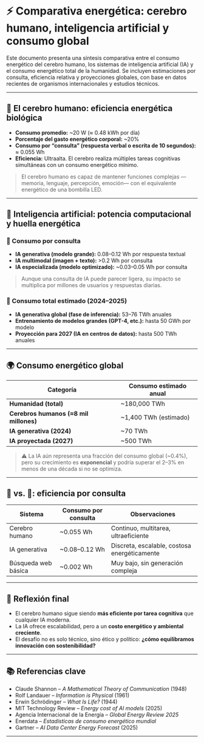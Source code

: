 # ⚡ Comparativa energética: cerebro humano, inteligencia artificial y consumo global

Este documento presenta una síntesis comparativa entre el consumo energético del cerebro humano, los sistemas de inteligencia artificial (IA) y el consumo energético total de la humanidad. Se incluyen estimaciones por consulta, eficiencia relativa y proyecciones globales, con base en datos recientes de organismos internacionales y estudios técnicos.

---

## 🧠 El cerebro humano: eficiencia energética biológica

- **Consumo promedio:** ~20 W (≈ 0.48 kWh por día)
- **Porcentaje del gasto energético corporal:** ~20%
- **Consumo por “consulta” (respuesta verbal o escrita de 10 segundos):** ≈ 0.055 Wh
- **Eficiencia:** Ultraalta. El cerebro realiza múltiples tareas cognitivas simultáneas con un consumo energético mínimo.

> El cerebro humano es capaz de mantener funciones complejas —memoria, lenguaje, percepción, emoción— con el equivalente energético de una bombilla LED.

---

## 🤖 Inteligencia artificial: potencia computacional y huella energética

### 🔹 Consumo por consulta

- **IA generativa (modelo grande):** 0.08–0.12 Wh por respuesta textual
- **IA multimodal (imagen + texto):** >0.2 Wh por consulta
- **IA especializada (modelo optimizado):** ~0.03–0.05 Wh por consulta

> Aunque una consulta de IA puede parecer ligera, su impacto se multiplica por millones de usuarios y respuestas diarias.

### 🔹 Consumo total estimado (2024–2025)

- **IA generativa global (fase de inferencia):** 53–76 TWh anuales
- **Entrenamiento de modelos grandes (GPT-4, etc.):** hasta 50 GWh por modelo
- **Proyección para 2027 (IA en centros de datos):** hasta 500 TWh anuales

---

## 🌍 Consumo energético global

| Categoría                         | Consumo estimado anual |
|----------------------------------|-------------------------|
| **Humanidad (total)**            | ~180,000 TWh       |
| **Cerebros humanos (≈8 mil millones)** | ~1,400 TWh (estimado)   |
| **IA generativa (2024)**         | ~70 TWh             |
| **IA proyectada (2027)**         | ~500 TWh            |

> ⚠️ La IA aún representa una fracción del consumo global (~0.4%), pero su crecimiento es **exponencial** y podría superar el 2–3% en menos de una década si no se optimiza.

---

## 🧠 vs. 🤖: eficiencia por consulta

| Sistema             | Consumo por consulta | Observaciones                          |
|---------------------|----------------------|----------------------------------------|
| Cerebro humano      | ~0.055 Wh            | Continuo, multitarea, ultraeficiente   |
| IA generativa       | ~0.08–0.12 Wh        | Discreta, escalable, costosa energéticamente |
| Búsqueda web básica | ~0.002 Wh            | Muy bajo, sin generación compleja      |

---

## 🔁 Reflexión final

- El cerebro humano sigue siendo **más eficiente por tarea cognitiva** que cualquier IA moderna.
- La IA ofrece escalabilidad, pero a un **costo energético y ambiental creciente**.
- El desafío no es solo técnico, sino ético y político: **¿cómo equilibramos innovación con sostenibilidad?**

---

## 📚 Referencias clave

- Claude Shannon – *A Mathematical Theory of Communication* (1948)  
- Rolf Landauer – *Information is Physical* (1961)  
- Erwin Schrödinger – *What Is Life?* (1944)  
- MIT Technology Review – *Energy cost of AI models* (2025)  
- Agencia Internacional de la Energía – *Global Energy Review 2025*  
- Enerdata – *Estadísticas de consumo energético mundial*  
- Gartner – *AI Data Center Energy Forecast* (2025)

---
